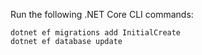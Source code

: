 
Run the following .NET Core CLI commands:

```dotnetcli
dotnet ef migrations add InitialCreate
dotnet ef database update
```
